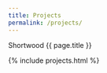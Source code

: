 ```yaml
---
title: Projects
permalink: /projects/
---
```

Shortwood {{ page.title }}

{% include projects.html %}
